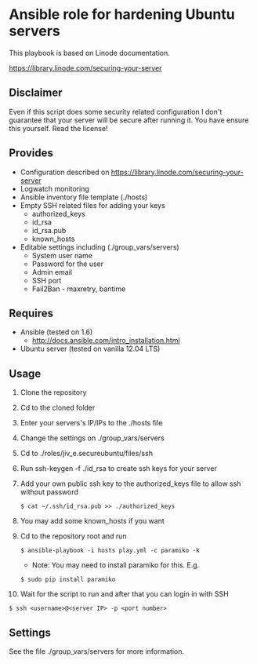 Ansible role for hardening Ubuntu servers 
===============================================
This playbook is based on Linode documentation.

https://library.linode.com/securing-your-server

Disclaimer
----------
Even if this script does some security related configuration I don't guarantee
that your server will be secure after running it. You have ensure this yourself.
Read the license!

Provides
--------
* Configuration described on https://library.linode.com/securing-your-server
* Logwatch monitoring
* Ansible inventory file template (./hosts)
* Empty SSH related files for adding your keys
  - authorized_keys
  - id_rsa
  - id_rsa.pub
  - known_hosts
* Editable settings including (./group_vars/servers)
  - System user name
  - Password for the user
  - Admin email
  - SSH port
  - Fail2Ban - maxretry, bantime

Requires
------------
* Ansible (tested on 1.6)
  - http://docs.ansible.com/intro_installation.html
* Ubuntu server (tested on vanilla 12.04 LTS)

Usage
-------------
1. Clone the repository
2. Cd to the cloned folder
3. Enter your servers's IP/IPs to the ./hosts file
4. Change the settings on ./group_vars/servers
5. Cd to ./roles/jiv_e.secureubuntu/files/ssh
6. Run ssh-keygen -f ./id_rsa to create ssh keys for your server
7. Add your own public ssh key to the authorized_keys file to allow ssh without
   password
   ```
   $ cat ~/.ssh/id_rsa.pub >> ./authorized_keys
   ```
8. You may add some known_hosts if you want
9. Cd to the repository root and run
   ```
   $ ansible-playbook -i hosts play.yml -c paramiko -k
   ```
   - Note: You may need to install paramiko for this. E.g.
   ```
   $ sudo pip install paramiko
   ```

10. Wait for the script to run and after that you can login in with SSH
   ```
   $ ssh <username>@<server IP> -p <port number>
   ```

Settings
---------------------
See the file ./group_vars/servers for more information.
